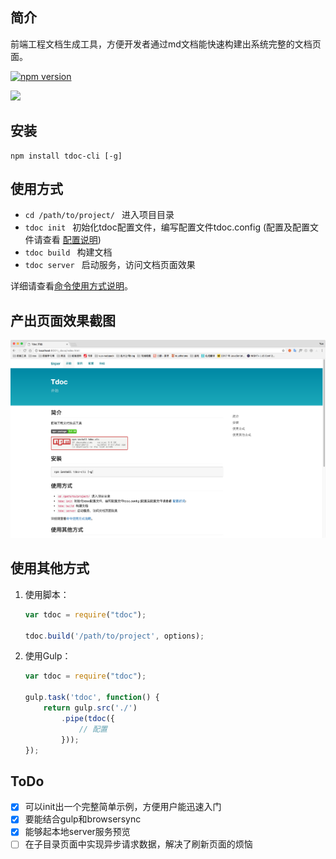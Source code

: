 ## 简介

前端工程文档生成工具，方便开发者通过md文档能快速构建出系统完整的文档页面。

[![npm version](https://badge.fury.io/js/tdoc-cli.svg)](http://badge.fury.io/js/tdoc-cli)

![](https://nodei.co/npm/tdoc-cli.png?downloads=true&downloadRank=true&stars=true)

## 安装

```
npm install tdoc-cli [-g]
```

## 使用方式

- ```cd /path/to/project/ ```  进入项目目录
- ```tdoc init ```  初始化tdoc配置文件，编写配置文件tdoc.config (配置及配置文件请查看 [配置说明](./doc/config.md))
- ```tdoc build ```  构建文档
- ```tdoc server ``` 启动服务，访问文档页面效果

详细请查看[命令使用方式说明](./doc/usage.md)。

## 产出页面效果截图
<img src="./tdoc.png" />

## 使用其他方式

1. 使用脚本：

   ```javascript
   var tdoc = require("tdoc");

   tdoc.build('/path/to/project', options);
   ```

2. 使用Gulp：

   ```javascript
   var tdoc = require("tdoc");

   gulp.task('tdoc', function() {
       return gulp.src('./')
           .pipe(tdoc({
               // 配置
           }));
   });
   ```


## ToDo

- [x] 可以init出一个完整简单示例，方便用户能迅速入门
- [x] 要能结合gulp和browsersync
- [x] 能够起本地server服务预览
- [ ] 在子目录页面中实现异步请求数据，解决了刷新页面的烦恼
